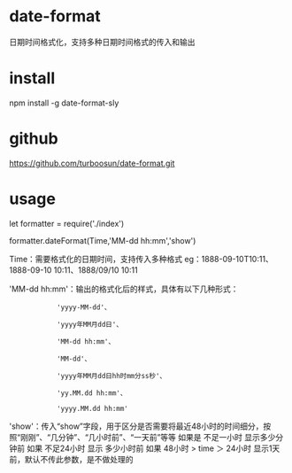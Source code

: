 # date-format
日期时间格式化，支持多种日期时间格式的传入和输出
# install
npm install -g date-format-sly
# github
https://github.com/turboosun/date-format.git
# usage
let formatter = require('./index')

formatter.dateFormat(Time,'MM-dd hh:mm','show')

Time：需要格式化的日期时间，支持传入多种格式  eg：1888-09-10T10:11、1888-09-10 10:11、1888/09/10 10:11

'MM-dd hh:mm'：输出的格式化后的样式，具体有以下几种形式：

                'yyyy-MM-dd'、

                'yyyy年MM月dd日'、

                'MM-dd hh:mm'、

                'MM-dd'、

                'yyyy年MM月dd日hh时mm分ss秒'、

                'yy.MM.dd hh:mm'、

                'yyyy.MM.dd hh:mm'

'show'：传入“show”字段，用于区分是否需要将最近48小时的时间细分，按照“刚刚”、“几分钟”、“几小时前”、“一天前”等等
如果是 不足一小时 显示多少分钟前
   如果 不足24小时 显示 多少小时前
   如果 48小时 > time ＞ 24小时 显示1天前，默认不传此参数，是不做处理的

